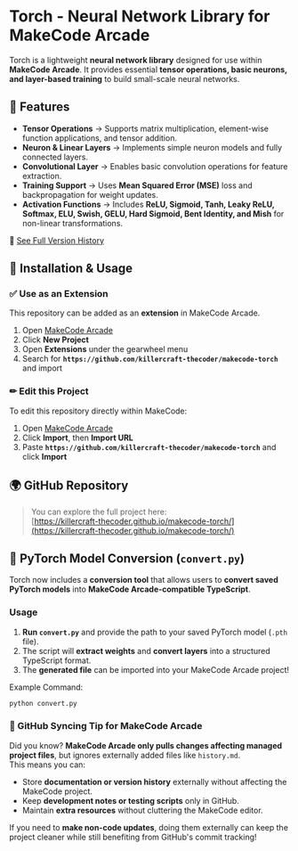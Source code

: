 # Torch - Neural Network Library for MakeCode Arcade

Torch is a lightweight **neural network library** designed for use within **MakeCode Arcade**. It provides essential **tensor operations, basic neurons, and layer-based training** to build small-scale neural networks.

## 🚀 Features
- **Tensor Operations** → Supports matrix multiplication, element-wise function applications, and tensor addition.
- **Neuron & Linear Layers** → Implements simple neuron models and fully connected layers.
- **Convolutional Layer** → Enables basic convolution operations for feature extraction.
- **Training Support** → Uses **Mean Squared Error (MSE)** loss and backpropagation for weight updates.
- **Activation Functions** → Includes **ReLU, Sigmoid, Tanh, Leaky ReLU, Softmax, ELU, Swish, GELU, Hard Sigmoid, Bent Identity, and Mish** for non-linear transformations.

📌 [See Full Version History](https://github.com/killercraft-thecoder/makecode-torch/blob/master/history.md)

## 🔗 Installation & Usage

### ✅ **Use as an Extension**
This repository can be added as an **extension** in MakeCode Arcade.

1. Open [MakeCode Arcade](https://arcade.makecode.com/)
2. Click **New Project**
3. Open **Extensions** under the gearwheel menu
4. Search for **`https://github.com/killercraft-thecoder/makecode-torch`** and import

### ✏ **Edit this Project**
To edit this repository directly within MakeCode:

1. Open [MakeCode Arcade](https://arcade.makecode.com/)
2. Click **Import**, then **Import URL**
3. Paste **`https://github.com/killercraft-thecoder/makecode-torch`** and click **Import**

## 🌍 GitHub Repository
> You can explore the full project here:  
> [https://killercraft-thecoder.github.io/makecode-torch/](https://killercraft-thecoder.github.io/makecode-torch/)

## 🔄 PyTorch Model Conversion (`convert.py`)

Torch now includes a **conversion tool** that allows users to **convert saved PyTorch models** into **MakeCode Arcade-compatible TypeScript**.  

### **Usage**
1. **Run `convert.py`** and provide the path to your saved PyTorch model (`.pth` file).
2. The script will **extract weights** and **convert layers** into a structured TypeScript format.
3. The **generated file** can be imported into your MakeCode Arcade project!

Example Command:
```sh
python convert.py
```

### 🔹 GitHub Syncing Tip for MakeCode Arcade

Did you know? **MakeCode Arcade only pulls changes affecting managed project files**, but ignores externally added files like `history.md`.  
This means you can:
- Store **documentation or version history** externally without affecting the MakeCode project.
- Keep **development notes or testing scripts** only in GitHub.
- Maintain **extra resources** without cluttering the MakeCode editor.

If you need to **make non-code updates**, doing them externally can keep the project cleaner while still benefiting from GitHub's commit tracking!

